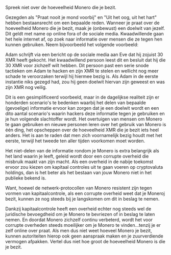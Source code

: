 Spreek niet over de hoeveelheid Monero die je bezit.

Gezegden als "Praat nooit je mond voorbij" en "Uit het oog, uit het hart" hebben bestaansrecht om een bepaalde reden. Wanneer je praat over de hoeveelheid Monero die je bezit, maak je (onbewust) een doelwit van jezelf. Dit geldt met name op online fora of de sociale media. Kwaadwillende gaan het hele internet af, op zoek naar informatie over mensen die ze tegen hen kunnen gebruiken. 
Neem bijvoorbeeld het volgende voorbeeld:

Adam schrijft via een bericht op de sociale media aan Eve dat hij zojuist 30 XMR heeft gekocht. Het kwaadwillend persoon leest dit en besluit dat hij die 30 XMR voor zichzelf wilt hebben. Dit persoon past een serie snode tactieken om Adam te hacken en zijn XMR te stelen en wellicht nog meer schade te veroorzaken terwijl hij hiermee bezig is. Als Adam in de eerste instantie niks gezegd had, zou hij geen doelwit hiervan zijn geweest en was zijn XMR nog veilig.

Dit is een gesimplificeerd voorbeeld, maar in de dagelijkse realiteit zijn er honderden scenario's te bedenken waarbij het delen van bepaalde (gevoelige) informatie ervoor kan zorgen dat je een doelwit wordt en een dito aantal scenario's waarin hackers deze informatie tegen je gebruiken en je hun volgende slachtoffer wordt. Het overtuigen van mensen om Monero te gaan gebruiken en nieuwe personen leren over het gebruik van Monero is één ding, het opscheppen over de hoeveelheid XMR die je bezit iets heel anders. 
Het is aan te raden dat men zich voornamelijk bezig houdt met het eerste, terwijl het tweede ten aller tijden voorkomen moet worden. 

Het niet-delen van de informatie rondom je Monero is extra belangrijk als het land waarin je leeft, geleid wordt door een corrupte overheid die misbruik maakt van zijn macht. Als een overheid in de nabije toekomst ervoor zou kiezen om kapitaal controles uit te gaan voeren op cryptovaluta holdings, dan is het beter als het bestaan van jouw Monero niet in het publieke bekend is.

Want, hoewel de netwerk-protocollen van Monero resistent zijn tegen vormen van kapitaalcontrole, als een corrupte overheid weet dat je Moneroj bezit, kunnen ze nog steeds bij je langskomen om dit in beslag te nemen. 

Dankzij kapitaalcontrole heeft een overheid echter nog steeds wel de juridische bevoegdheid om je Monero te bevriezen of in beslag te laten nemen. 
En doordat Monero zichzelf continu verbeterd, wordt het voor corrupte overheden steeds moeilijker om je Monero te vinden...tenzij je er  zelf online over praat.
Als men dus niet weet hoeveel Monero je bezit, kunnen autoriteiten hierop ook geen aanspraak maken en je zuurverdiende vermogen afpakken. Vertel dus niet hoe groot de hoeveelheid Monero is die je bezit.

